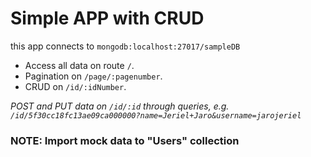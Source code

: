 # Simple APP with CRUD

this app connects to `mongodb:localhost:27017/sampleDB`

* Access all data on route `/`.
* Pagination on `/page/:pagenumber`.
* CRUD on `/id/:idNumber`.

*POST and PUT data on `/id/:id` through queries, e.g. `/id/5f30cc18fc13ae09ca000000?name=Jeriel+Jaro&username=jarojeriel`*

### NOTE: Import mock data to "Users" collection
